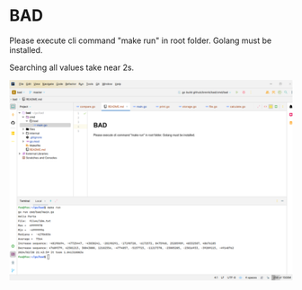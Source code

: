# BAD
Please execute cli command "make run" in root folder.
Golang must be installed.

Searching all values take near 2s.


![plot](./start.png)
